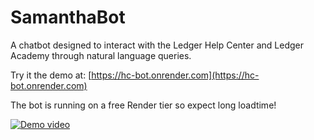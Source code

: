 # SamanthaBot

A chatbot designed to interact with the Ledger Help Center and Ledger Academy through natural language queries.

Try it the demo at: [https://hc-bot.onrender.com](https://hc-bot.onrender.com)

The bot is running on a free Render tier so expect long loadtime!

[![Demo video](https://img.youtube.com/vi/bsrQfPHkWoo/0.jpg)](https://www.youtube.com/watch?v=bsrQfPHkWoo)

